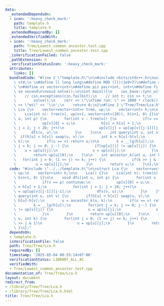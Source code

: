 ```yaml
---
data:
  _extendedDependsOn:
  - icon: ':heavy_check_mark:'
    path: template.h
    title: template.h
  _extendedRequiredBy: []
  _extendedVerifiedWith:
  - icon: ':heavy_check_mark:'
    path: Tree/Lowest_common_ancestor.test.cpp
    title: Tree/Lowest_common_ancestor.test.cpp
  _isVerificationFailed: false
  _pathExtension: h
  _verificationStatusIcon: ':heavy_check_mark:'
  attributes:
    links: []
  bundledCode: "#line 2 \"template.h\"\n\n#include <bits/stdc++.h>\nusing namespace\
    \ std;\n \n#define ll long long\n#define MOD (ll)(1e9+7)\n#define all(x) (x).begin(),(x).end()\n\
    \ \n#define vi vector<int>\n#define pii pair<int, int>\n#define fi first\n#define\
    \ se second\n\nvoid solve();\n\nint main(){\n    ios_base::sync_with_stdio(false);cin.tie(NULL);\n\
    \    // cin.exceptions(cin.failbit);\n    // int t; cin >> t;\n    // while(t--)\n\
    \        solve();\n    cerr << \"\\nTime run: \" << 1000 * clock() / CLOCKS_PER_SEC\
    \ << \"ms\" << '\\n';\n    return 0;\n}\n#line 2 \"Tree/Tree/Lca.h\"\n\nstruct\
    \ Lca {\n    vector<vector<int>> tree, up;\n    vector<int> h;\n\n    Lca() {}\n\
    \    Lca(int n): tree(n), up(n+1, vector<int>(20)), h(n+1, 0) {}\n\n    void dfs(int\
    \ u, int p) {\n        for(int v : tree[u]) {\n            if(v == p) continue;\n\
    \            up[v][0] = u;\n            h[v] = h[u] + 1;\n            for(int\
    \ j = 1; j < 20; j++)\n                up[v][j] = up[up[v][j-1]][j-1];\n     \
    \       dfs(v, u);\n        }\n    }\n\n    int query(int u, int v) {\n      \
    \  if(h[u] < h[v]) swap(u, v);\n        int k = h[u]-h[v];\n        u = ancestor_k(u,\
    \ k);\n        if(u == v) return u;\n\n        k = __lg(h[u]);\n        for(int\
    \ j = k; j >= 0; j--) {\n            if(up[u][j] != up[v][j]) {\n            \
    \    u = up[u][j];\n                v = up[v][j];\n            }\n        }\n\
    \        return up[u][0];\n    }\n\n    int ancestor_k(int u, int k) {\n     \
    \   for(int j = 0; (1 << j) <= k; j++) {\n            if(k >> j & 1)\n       \
    \         u = up[u][j];\n        }\n        return u;\n    }\n};\n"
  code: "#include \"../../template.h\"\n\nstruct Lca {\n    vector<vector<int>> tree,\
    \ up;\n    vector<int> h;\n\n    Lca() {}\n    Lca(int n): tree(n), up(n+1, vector<int>(20)),\
    \ h(n+1, 0) {}\n\n    void dfs(int u, int p) {\n        for(int v : tree[u]) {\n\
    \            if(v == p) continue;\n            up[v][0] = u;\n            h[v]\
    \ = h[u] + 1;\n            for(int j = 1; j < 20; j++)\n                up[v][j]\
    \ = up[up[v][j-1]][j-1];\n            dfs(v, u);\n        }\n    }\n\n    int\
    \ query(int u, int v) {\n        if(h[u] < h[v]) swap(u, v);\n        int k =\
    \ h[u]-h[v];\n        u = ancestor_k(u, k);\n        if(u == v) return u;\n\n\
    \        k = __lg(h[u]);\n        for(int j = k; j >= 0; j--) {\n            if(up[u][j]\
    \ != up[v][j]) {\n                u = up[u][j];\n                v = up[v][j];\n\
    \            }\n        }\n        return up[u][0];\n    }\n\n    int ancestor_k(int\
    \ u, int k) {\n        for(int j = 0; (1 << j) <= k; j++) {\n            if(k\
    \ >> j & 1)\n                u = up[u][j];\n        }\n        return u;\n   \
    \ }\n};"
  dependsOn:
  - template.h
  isVerificationFile: false
  path: Tree/Tree/Lca.h
  requiredBy: []
  timestamp: '2025-05-04 00:55:14+07:00'
  verificationStatus: LIBRARY_ALL_AC
  verifiedWith:
  - Tree/Lowest_common_ancestor.test.cpp
documentation_of: Tree/Tree/Lca.h
layout: document
redirect_from:
- /library/Tree/Tree/Lca.h
- /library/Tree/Tree/Lca.h.html
title: Tree/Tree/Lca.h
---
```


